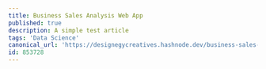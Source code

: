 ```yaml
---
title: Business Sales Analysis Web App
published: true
description: A simple test article
tags: 'Data Science'
canonical_url: 'https://designegycreatives.hashnode.dev/business-sales-analysis-web-app'
id: 853728
---
```





